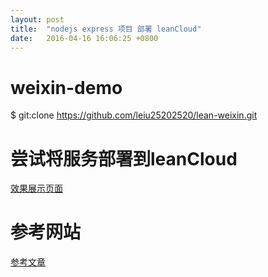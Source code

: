 ```yaml
---
layout: post
title:  "nodejs express 项目 部署 leanCloud"
date:   2016-04-16 16:06:25 +0800
---
```


# weixin-demo

$ git:clone https://github.com/leiu25202520/lean-weixin.git


# 尝试将服务部署到leanCloud

 [效果展示页面][link1]

# 参考网站

 [参考文章][link2]

[link1]:http://liuduo2520.leanapp.cn/
[link2]: http://stableship.github.io/2015/09/27/leanCloud%E7%9A%84%E4%BD%BF%E7%94%A8/
